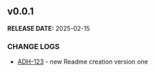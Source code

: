 ## v0.0.1

**RELEASE DATE:** 2025-02-15

### CHANGE LOGS


* <span style='color:skyblue;'>[ADH-123](https://jira.example.com/browse/ADH-123)</span> - new Readme creation version one

